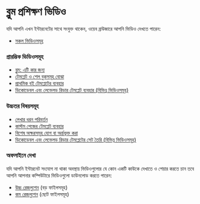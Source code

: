 # ব্লুম প্রশিক্ষণ ভিডিও

যদি আপনি এখন ইন্টারনেটের সাথে সংযুক্ত থাকেন, ওয়েব ব্রাউজারে আপনি ভিডিও দেখতে পারেন:

- [সকল ভিডিওসমূহ](http://tiny.cc/bloomVimeo)

### প্রারম্ভিক ভিডিওসমূহ

- [ব্লুম: এটি কার জন্য](https://vimeo.com/114043219)
- [টেমপ্লেট ও শেল বুকসমূহ বোঝা](https://vimeo.com/114024308)
- [প্রাথমিক বই টেমপ্লেটের ব্যবহার](https://vimeo.com/112825489)
- [ডিকোডেবল এবং লেভেলড রিডার টেমপ্লেট ব্যবহার (বিভিন্ন ভিডিওসমূহ)](http://tiny.cc/usingBloomReaderTemplates)

### উচ্চতর বিষয়সমূহ

- [লেখার ধরন পরিবর্তন](https://vimeo.com/117820891)
- [কাস্টম পেজের টেমপ্লেট ব্যবহার](https://vimeo.com/116868148)
- [বিশেষ অক্ষরসমূহ যোগ বা অর্ন্তভূক্ত করা  ](https://vimeo.com/117927599)
- [ডিকোডেবল এবং লেভেলড রিডার টেমপ্লেটের সেট তৈরি (বিভিন্ন ভিডিওসমূহ)](http://tiny.cc/8vbwux)

### অফলাইনে দেখা

যদি আপনি ইন্টারনেট সংযোগ না থাকা অবস্থায় ভিডিওগুলোর যে কোন একটি কাউকে দেখাতে ও শেয়ার করতে চান তবে আপনি আপনার কম্পিউটারে ভিডিওগুলো ডাউনলোড করতে পারেন:

- [উচ্চ রেজল্যুশন](http://tiny.cc/bloomHDVideos) (বড় ফাইলসমূহ)
- [কম রেজল্যুশন](http://tiny.cc/bloomSDVideos) (ছোট ফাইলসমূহ)
